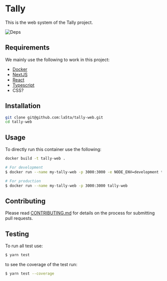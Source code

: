 # Tally

This is the web system of the Tally project.

<!--
  TODO:
  Add test badges using: https://shields.io/
-->
![Deps](https://img.shields.io/david/la5ta/tally-web?style=for-the-badge&amp;labelColor=000000)

## Requirements

We mainly use the following to work in this project:

- [Docker](https://www.docker.com/)
- [NextJS](https://nextjs.org/)
- [React](https://reactjs.org/)
- [Typescript](https://www.typescriptlang.org/)
- CSS?

## Installation

```bash
git clone git@github.com:la5ta/tally-web.git
cd tally-web
```

## Usage

To directly run this container use the following:
```bash
docker build -t tally-web .

# For development
$ docker run --name my-tally-web -p 3000:3000 -e NODE_ENV=development tally-web

# For production
$ docker run --name my-tally-web -p 3000:3000 tally-web
```

## Contributing

Please read [CONTRIBUTING.md](CONTRIBUTING.md) for details on the process for submitting pull requests.

## Testing

To run all test use:

```bash
$ yarn test
```

to see the coverage of the test run:
```bash
$ yarn test --coverage
```
